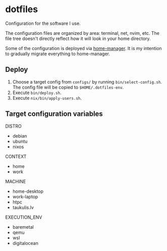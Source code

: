 # dotfiles

Configuration for the software I use.

The configuration files are organized by area: terminal, net, nvim, etc.
The file tree doesn't directly reflect how it will look in your home directory.


Some of the configuration is deployed via [home-manager](https://github.com/nix-community/home-manager).
It is my intention to gradually migrate everything to home-manager.

## Deploy

1. Choose a target config from `configs/` by running `bin/select-config.sh`.
   The config file will be copied to `$HOME/.dotfiles-env`.
2. Execute `bin/deploy.sh`.
3. Execute `nix/bin/apply-users.sh`.

## Target configuration variables

DISTRO

* debian
* ubuntu
* nixos

CONTEXT

* home
* work

MACHINE

* home-desktop
* work-laptop
* htpc
* taukulis.lv

EXECUTION_ENV

* baremetal
* qemu
* wsl
* digitalocean

